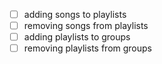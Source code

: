 - [ ] adding songs to playlists
- [ ] removing songs from playlists
- [ ] adding playlists to groups
- [ ] removing playlists from groups